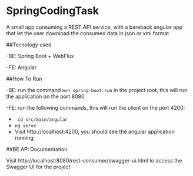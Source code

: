 # SpringCodingTask
A small app consuming a REST API service, with a bareback angular app that let the user download 
the consumed data in json or xml format

##Tecnology used

-BE: Spring Boot + WebFlux

-FE: Angular

##How To Run

-BE: run the command `mvn spring-boot:run` in the project root, this will run the application on 
the port 8080
    
-FE: run the following commands, this will run the client on the port 4200:

- ` cd src/main/angular`
- `ng serve`
- Visit http://localhost:4200, you should see the angular application running

##BE API Documentation

Visit http://localhost:8080/rest-consumer/swagger-ui.html to access the Swagger UI for the project
